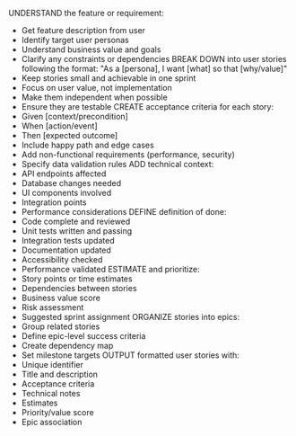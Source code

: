 UNDERSTAND the feature or requirement:
  - Get feature description from user
  - Identify target user personas
  - Understand business value and goals
  - Clarify any constraints or dependencies
BREAK DOWN into user stories following the format:
  "As a [persona], I want [what] so that [why/value]"
  - Keep stories small and achievable in one sprint
  - Focus on user value, not implementation
  - Make them independent when possible
  - Ensure they are testable
CREATE acceptance criteria for each story:
  - Given [context/precondition]
  - When [action/event]
  - Then [expected outcome]
  - Include happy path and edge cases
  - Add non-functional requirements (performance, security)
  - Specify data validation rules
ADD technical context:
  - API endpoints affected
  - Database changes needed
  - UI components involved
  - Integration points
  - Performance considerations
DEFINE definition of done:
  - Code complete and reviewed
  - Unit tests written and passing
  - Integration tests updated
  - Documentation updated
  - Accessibility checked
  - Performance validated
ESTIMATE and prioritize:
  - Story points or time estimates
  - Dependencies between stories
  - Business value score
  - Risk assessment
  - Suggested sprint assignment
ORGANIZE stories into epics:
  - Group related stories
  - Define epic-level success criteria
  - Create dependency map
  - Set milestone targets
OUTPUT formatted user stories with:
  - Unique identifier
  - Title and description
  - Acceptance criteria
  - Technical notes
  - Estimates
  - Priority/value score
  - Epic association